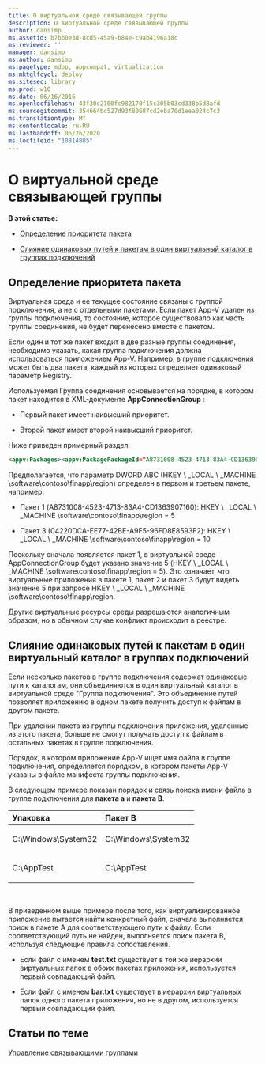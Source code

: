 ```yaml
---
title: О виртуальной среде связывающей группы
description: О виртуальной среде связывающей группы
author: dansimp
ms.assetid: b7bb0e3d-8cd5-45a9-b84e-c9ab4196a18c
ms.reviewer: ''
manager: dansimp
ms.author: dansimp
ms.pagetype: mdop, appcompat, virtualization
ms.mktglfcycl: deploy
ms.sitesec: library
ms.prod: w10
ms.date: 06/16/2016
ms.openlocfilehash: 43f30c2100fc982170f15c305b03cd338b5d8afd
ms.sourcegitcommit: 354664bc527d93f80687cd2eba70d1eea024c7c3
ms.translationtype: MT
ms.contentlocale: ru-RU
ms.lasthandoff: 06/26/2020
ms.locfileid: "10814885"
---
```

# О виртуальной среде связывающей группы


**В этой статье:**

-   [Определение приоритета пакета](#bkmk-pkg-priority-deter)

-   [Слияние одинаковых путей к пакетам в один виртуальный каталог в группах подключений](#bkmk-merged-root-ve-exp)

## <a href="" id="bkmk-pkg-priority-deter"></a>Определение приоритета пакета


Виртуальная среда и ее текущее состояние связаны с группой подключения, а не с отдельными пакетами. Если пакет App-V удален из группы подключения, то состояние, которое существовало как часть группы соединения, не будет перенесено вместе с пакетом.

Если один и тот же пакет входит в две разные группы соединения, необходимо указать, какая группа подключения должна использоваться приложением App-V. Например, в группе подключения может быть два пакета, каждый из которых определяет одинаковый параметр Registry.

Используемая Группа соединения основывается на порядке, в котором пакет находится в XML-документе **AppConnectionGroup** :

-   Первый пакет имеет наивысший приоритет.

-   Второй пакет имеет второй наивысший приоритет.

Ниже приведен примерный раздел.

```xml
<appv:Packages><appv:PackagePackageId="A8731008-4523-4713-83A4-CD1363907160"VersionId="E889951B-7F30-418B-A69C-B37283BC0DB9"/><appv:PackagePackageId="1DC709C8-309F-4AB4-BD47-F75926D04276"VersionId="01F1943B-C778-40AD-BFAD-AC34A695DF3C"/><appv:PackagePackageId="04220DCA-EE77-42BE-A9F5-96FD8E8593F2"VersionId="E15EFFE9-043D-4C01-BC52-AD2BD1E8BAFA"/></appv:Packages>
```

Предполагается, что параметр DWORD ABC (HKEY \ _LOCAL \ _MACHINE \\software\\contoso\\finapp\\region) определен в первом и третьем пакете, например:

-   Пакет 1 (A8731008-4523-4713-83A4-CD1363907160): HKEY \ _LOCAL \ _MACHINE \\software\\contoso\\finapp\\region = 5

-   Пакет 3 (04220DCA-EE77-42BE-A9F5-96FD8E8593F2): HKEY \ _LOCAL \ _MACHINE \\software\\contoso\\finapp\\region = 10

Поскольку сначала появляется пакет 1, в виртуальной среде AppConnectionGroup будет указано значение 5 (HKEY \ _LOCAL \ _MACHINE \\software\\contoso\\finapp\\region = 5). Это означает, что виртуальные приложения в пакете 1, пакет 2 и пакет 3 будут видеть значение 5 при запросе HKEY \ _LOCAL \ _MACHINE \\software\\contoso\\finapp\\region.

Другие виртуальные ресурсы среды разрешаются аналогичным образом, но в обычном случае конфликт происходит в реестре.

## <a href="" id="bkmk-merged-root-ve-exp"></a>Слияние одинаковых путей к пакетам в один виртуальный каталог в группах подключений


Если несколько пакетов в группе подключения содержат одинаковые пути к каталогам, они объединяются в один виртуальный каталог в виртуальной среде "Группа подключения". Это объединение путей позволяет приложению в одном пакете получить доступ к файлам в другом пакете.

При удалении пакета из группы подключения приложения, удаленные из этого пакета, больше не смогут получать доступ к файлам в остальных пакетах в группе подключения.

Порядок, в котором приложение App-V ищет имя файла в группе подключения, определяется порядком, в котором пакеты App-V указаны в файле манифеста группы подключения.

В следующем примере показан порядок и связь поиска имени файла в группе подключения для **пакета а** и **пакета B**.

<table>
<colgroup>
<col width="50%" />
<col width="50%" />
</colgroup>
<thead>
<tr class="header">
<th align="left">Упаковка</th>
<th align="left">Пакет B</th>
</tr>
</thead>
<tbody>
<tr class="odd">
<td align="left"><p>C:\Windows\System32</p></td>
<td align="left"><p>C:\Windows\System32</p></td>
</tr>
<tr class="even">
<td align="left"><p>C:\AppTest</p></td>
<td align="left"><p>C:\AppTest</p></td>
</tr>
</tbody>
</table>

 

В приведенном выше примере после того, как виртуализированное приложение пытается найти конкретный файл, сначала выполняется поиск в пакете A для соответствующего пути к файлу. Если соответствующий путь не найден, выполняется поиск пакета B, используя следующие правила сопоставления.

-   Если файл с именем **test.txt** существует в той же иерархии виртуальных папок в обоих пакетах приложения, используется первый совпадающий файл.

-   Если файл с именем **bar.txt** существует в иерархии виртуальных папок одного пакета приложения, но не в другом, используется первый совпадающий файл.






## Статьи по теме


[Управление связывающими группами](managing-connection-groups51.md)

 

 





